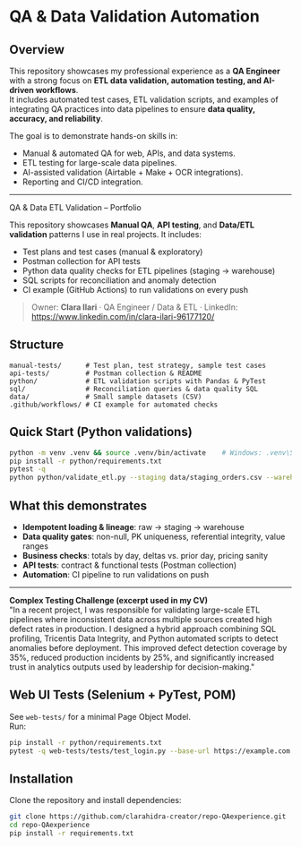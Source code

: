 # QA & Data Validation Automation

## Overview
This repository showcases my professional experience as a **QA Engineer** with a strong focus on **ETL data validation, automation testing, and AI-driven workflows**.  
It includes automated test cases, ETL validation scripts, and examples of integrating QA practices into data pipelines to ensure **data quality, accuracy, and reliability**.  

The goal is to demonstrate hands-on skills in:
- Manual & automated QA for web, APIs, and data systems.  
- ETL testing for large-scale data pipelines.  
- AI-assisted validation (Airtable + Make + OCR integrations).  
- Reporting and CI/CD integration.  

---
 QA & Data ETL Validation – Portfolio

This repository showcases **Manual QA**, **API testing**, and **Data/ETL validation** patterns I use in real projects.
It includes:
- Test plans and test cases (manual & exploratory)
- Postman collection for API tests
- Python data quality checks for ETL pipelines (staging → warehouse)
- SQL scripts for reconciliation and anomaly detection
- CI example (GitHub Actions) to run validations on every push

> Owner: **Clara Ilari** · QA Engineer / Data & ETL · LinkedIn: https://www.linkedin.com/in/clara-ilari-96177120/

## Structure
```
manual-tests/      # Test plan, test strategy, sample test cases
api-tests/         # Postman collection & README
python/            # ETL validation scripts with Pandas & PyTest
sql/               # Reconciliation queries & data quality SQL
data/              # Small sample datasets (CSV)
.github/workflows/ # CI example for automated checks
```

## Quick Start (Python validations)
```bash
python -m venv .venv && source .venv/bin/activate    # Windows: .venv\Scripts\activate
pip install -r python/requirements.txt
pytest -q
python python/validate_etl.py --staging data/staging_orders.csv --warehouse data/warehouse_orders.csv
```

## What this demonstrates
- **Idempotent loading & lineage**: raw → staging → warehouse
- **Data quality gates**: non-null, PK uniqueness, referential integrity, value ranges
- **Business checks**: totals by day, deltas vs. prior day, pricing sanity
- **API tests**: contract & functional tests (Postman collection)
- **Automation**: CI pipeline to run validations on push

---

**Complex Testing Challenge (excerpt used in my CV)**  
"In a recent project, I was responsible for validating large-scale ETL pipelines where inconsistent data across multiple sources created high defect rates in production. I designed a hybrid approach combining SQL profiling, Tricentis Data Integrity, and Python automated scripts to detect anomalies before deployment. This improved defect detection coverage by 35%, reduced production incidents by 25%, and significantly increased trust in analytics outputs used by leadership for decision-making."


## Web UI Tests (Selenium + PyTest, POM)
See `web-tests/` for a minimal Page Object Model.  
Run:
```bash
pip install -r python/requirements.txt
pytest -q web-tests/tests/test_login.py --base-url https://example.com --browser chrome
```



## Installation
Clone the repository and install dependencies:  

```bash
git clone https://github.com/clarahidra-creator/repo-QAexperience.git
cd repo-QAexperience
pip install -r requirements.txt
